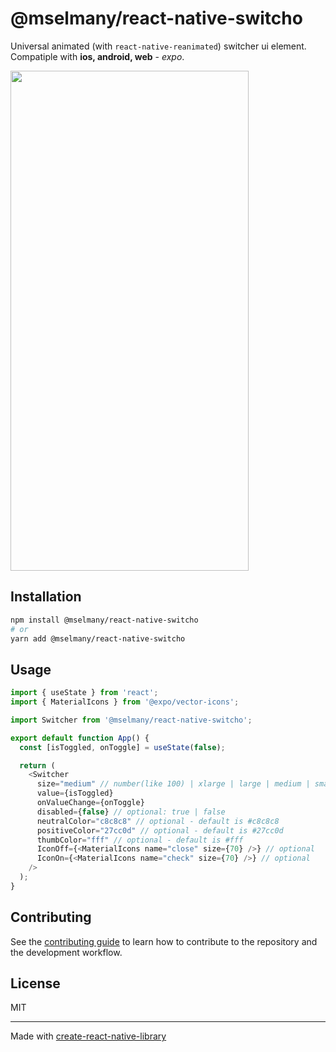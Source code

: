 # @mselmany/react-native-switcho

Universal animated (with `react-native-reanimated`) switcher ui element. <br>
Compatiple with **ios, android, web** - _expo_.

<img src="https://github.com/mselmany/react-native-switcho/assets/1439466/1227c043-ec8e-481f-8a60-501b0ba35993" width="381" height="800" />

## Installation

```sh
npm install @mselmany/react-native-switcho
# or
yarn add @mselmany/react-native-switcho
```

## Usage

```js
import { useState } from 'react';
import { MaterialIcons } from '@expo/vector-icons';

import Switcher from '@mselmany/react-native-switcho';

export default function App() {
  const [isToggled, onToggle] = useState(false);

  return (
    <Switcher
      size="medium" // number(like 100) | xlarge | large | medium | small
      value={isToggled}
      onValueChange={onToggle}
      disabled={false} // optional: true | false
      neutralColor="c8c8c8" // optional - default is #c8c8c8
      positiveColor="27cc0d" // optional - default is #27cc0d
      thumbColor="fff" // optional - default is #fff
      IconOff={<MaterialIcons name="close" size={70} />} // optional
      IconOn={<MaterialIcons name="check" size={70} />} // optional
    />
  );
}

```

## Contributing

See the [contributing guide](CONTRIBUTING.md) to learn how to contribute to the repository and the development workflow.

## License

MIT

---

Made with [create-react-native-library](https://github.com/callstack/react-native-builder-bob)
